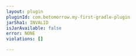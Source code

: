 ```yaml
---
layout: plugin
pluginId: com.betomorrow.my-first-gradle-plugin
jarSha1: INVALID
isJarAvailable: false
error: NONE
violations: []

---
```

